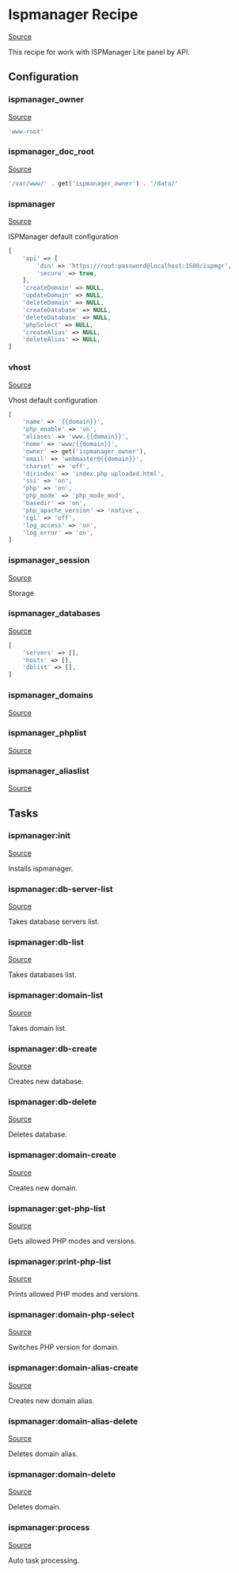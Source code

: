 <!-- DO NOT EDIT THIS FILE! -->
<!-- Instead edit contrib/ispmanager.php -->
<!-- Then run bin/docgen -->

# Ispmanager Recipe

[Source](/contrib/ispmanager.php)



This recipe for work with ISPManager Lite panel by API.


## Configuration
### ispmanager_owner
[Source](https://github.com/deployphp/deployer/blob/master/contrib/ispmanager.php#L10)



```php title="Default value"
'www-root'
```


### ispmanager_doc_root
[Source](https://github.com/deployphp/deployer/blob/master/contrib/ispmanager.php#L11)



```php title="Default value"
'/var/www/' . get('ispmanager_owner') . '/data/'
```


### ispmanager
[Source](https://github.com/deployphp/deployer/blob/master/contrib/ispmanager.php#L14)

ISPManager default configuration

```php title="Default value"
[
    'api' => [
        'dsn' => 'https://root:password@localhost:1500/ispmgr',
        'secure' => true,
    ],
    'createDomain' => NULL,
    'updateDomain' => NULL,
    'deleteDomain' => NULL,
    'createDatabase' => NULL,
    'deleteDatabase' => NULL,
    'phpSelect' => NULL,
    'createAlias' => NULL,
    'deleteAlias' => NULL,
]
```


### vhost
[Source](https://github.com/deployphp/deployer/blob/master/contrib/ispmanager.php#L30)

Vhost default configuration

```php title="Default value"
[
    'name' => '{{domain}}',
    'php_enable' => 'on',
    'aliases' => 'www.{{domain}}',
    'home' => 'www/{{domain}}',
    'owner' => get('ispmanager_owner'),
    'email' => 'webmaster@{{domain}}',
    'charset' => 'off',
    'dirindex' => 'index.php uploaded.html',
    'ssi' => 'on',
    'php' => 'on',
    'php_mode' => 'php_mode_mod',
    'basedir' => 'on',
    'php_apache_version' => 'native',
    'cgi' => 'off',
    'log_access' => 'on',
    'log_error' => 'on',
]
```


### ispmanager_session
[Source](https://github.com/deployphp/deployer/blob/master/contrib/ispmanager.php#L50)

Storage



### ispmanager_databases
[Source](https://github.com/deployphp/deployer/blob/master/contrib/ispmanager.php#L51)



```php title="Default value"
[
    'servers' => [],
    'hosts' => [],
    'dblist' => [],
]
```


### ispmanager_domains
[Source](https://github.com/deployphp/deployer/blob/master/contrib/ispmanager.php#L57)





### ispmanager_phplist
[Source](https://github.com/deployphp/deployer/blob/master/contrib/ispmanager.php#L58)





### ispmanager_aliaslist
[Source](https://github.com/deployphp/deployer/blob/master/contrib/ispmanager.php#L59)






## Tasks

### ispmanager:init
[Source](https://github.com/deployphp/deployer/blob/master/contrib/ispmanager.php#L62)

Installs ispmanager.




### ispmanager:db-server-list
[Source](https://github.com/deployphp/deployer/blob/master/contrib/ispmanager.php#L85)

Takes database servers list.




### ispmanager:db-list
[Source](https://github.com/deployphp/deployer/blob/master/contrib/ispmanager.php#L122)

Takes databases list.




### ispmanager:domain-list
[Source](https://github.com/deployphp/deployer/blob/master/contrib/ispmanager.php#L144)

Takes domain list.




### ispmanager:db-create
[Source](https://github.com/deployphp/deployer/blob/master/contrib/ispmanager.php#L160)

Creates new database.




### ispmanager:db-delete
[Source](https://github.com/deployphp/deployer/blob/master/contrib/ispmanager.php#L230)

Deletes database.




### ispmanager:domain-create
[Source](https://github.com/deployphp/deployer/blob/master/contrib/ispmanager.php#L281)

Creates new domain.




### ispmanager:get-php-list
[Source](https://github.com/deployphp/deployer/blob/master/contrib/ispmanager.php#L327)

Gets allowed PHP modes and versions.




### ispmanager:print-php-list
[Source](https://github.com/deployphp/deployer/blob/master/contrib/ispmanager.php#L373)

Prints allowed PHP modes and versions.




### ispmanager:domain-php-select
[Source](https://github.com/deployphp/deployer/blob/master/contrib/ispmanager.php#L411)

Switches PHP version for domain.




### ispmanager:domain-alias-create
[Source](https://github.com/deployphp/deployer/blob/master/contrib/ispmanager.php#L480)

Creates new domain alias.




### ispmanager:domain-alias-delete
[Source](https://github.com/deployphp/deployer/blob/master/contrib/ispmanager.php#L549)

Deletes domain alias.




### ispmanager:domain-delete
[Source](https://github.com/deployphp/deployer/blob/master/contrib/ispmanager.php#L617)

Deletes domain.




### ispmanager:process
[Source](https://github.com/deployphp/deployer/blob/master/contrib/ispmanager.php#L664)

Auto task processing.




